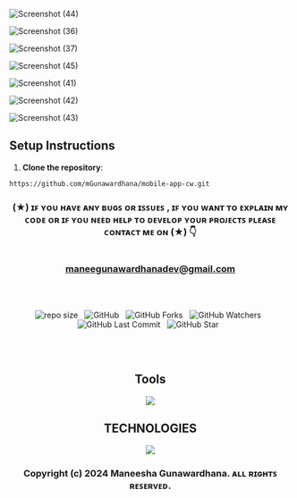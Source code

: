 
![Screenshot (44)](https://github.com/mGunawardhana/mobile-app-cw/assets/100486080/a3160478-58f0-4e6f-8bcc-bf7f9f28c572)

![Screenshot (36)](https://github.com/mGunawardhana/mobile-app-cw/assets/100486080/f5be7354-96ed-4d9c-942e-5410274862e0)

![Screenshot (37)](https://github.com/mGunawardhana/mobile-app-cw/assets/100486080/ba2f4eae-f3d4-4fbf-97a7-75dc25511289)

![Screenshot (45)](https://github.com/mGunawardhana/mobile-app-cw/assets/100486080/1666a7df-5c4e-4157-ad4d-ee224705e3f7)

![Screenshot (41)](https://github.com/mGunawardhana/mobile-app-cw/assets/100486080/0d122b54-1e0c-4a73-a3bd-e4eca0838f97)

![Screenshot (42)](https://github.com/mGunawardhana/mobile-app-cw/assets/100486080/9e711a9a-30e1-40bc-849d-43170092cf1e)

![Screenshot (43)](https://github.com/mGunawardhana/mobile-app-cw/assets/100486080/d4a4d7b6-fed4-48af-9a36-464b22d5748a)


## Setup Instructions

1. **Clone the repository**:

```bash
https://github.com/mGunawardhana/mobile-app-cw.git
```

<div align="center">

### (★) ɪꜰ ʏᴏᴜ ʜᴀᴠᴇ ᴀɴʏ ʙᴜɢꜱ ᴏʀ ɪꜱꜱᴜᴇꜱ , ɪꜰ ʏᴏᴜ ᴡᴀɴᴛ ᴛᴏ ᴇxᴘʟᴀɪɴ ᴍʏ ᴄᴏᴅᴇ ᴏʀ ɪꜰ ʏᴏᴜ ɴᴇᴇᴅ ʜᴇʟᴘ ᴛᴏ ᴅᴇᴠᴇʟᴏᴘ ʏᴏᴜʀ ᴘʀᴏᴊᴇᴄᴛꜱ ᴘʟᴇᴀꜱᴇ ᴄᴏɴᴛᴀᴄᴛ ᴍᴇ ᴏɴ (★) 👇<br> <br> <br> maneegunawardhanadev@gmail.com

</div>

<br><br>
<div align="center">

![repo size](https://img.shields.io/github/repo-size/mGunawardhana/mobile-app-cw?style=for-the-badge) &nbsp;
![GitHub](https://img.shields.io/github/license/mGunawardhana/mobile-app-cw?style=for-the-badge) &nbsp;
![GitHub Forks](https://img.shields.io/github/forks/mGunawardhana/mobile-app-cw?&labelColor=black&color=f7b731&style=for-the-badge) &nbsp;
![GitHub Watchers](https://img.shields.io/github/watchers/mGunawardhana/mobile-app-cw?style=for-the-badge) &nbsp;
![GitHub Last Commit](https://img.shields.io/github/last-commit/mGunawardhana/mobile-app-cw?style=for-the-badge) &nbsp;
![GitHub Star](https://img.shields.io/github/stars/mGunawardhana/mobile-app-cw?style=for-the-badge) &nbsp;

</div>
<br><br>


<div align="center">

<h2>Tools</h2>
     <img src="https://skillicons.dev/icons?i=vscode,androidstudio" />
     <br>
  <h2>TECHNOLOGIES</h2>
 

</div>




<div align="center">
   <img src="https://skillicons.dev/icons?i=react" /> 
</div>

<div align="center">

### Copyright (c) 2024 Maneesha Gunawardhana. ᴀʟʟ ʀɪɢʜᴛꜱ ʀᴇꜱᴇʀᴠᴇᴅ.

</div>


